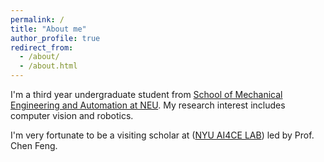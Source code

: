 ```yaml
---
permalink: /
title: "About me"
author_profile: true
redirect_from: 
  - /about/
  - /about.html
---
```


I'm a third year undergraduate student from [School of Mechanical Engineering and Automation at NEU](https://github.com/academicpages/academicpages.github.io).
My research interest includes computer vision and robotics.

I'm very fortunate to be a visiting scholar at ([NYU AI4CE LAB](https://ai4ce.github.io/)) led by Prof. Chen Feng.
